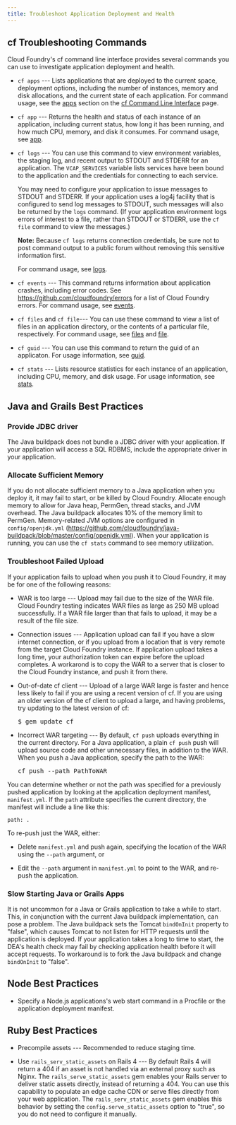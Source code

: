 ```yaml
---
title: Troubleshoot Application Deployment and Health
---
```


## <a id='cf-commands'></a>cf Troubleshooting Commands ##

Cloud Foundry's cf command line interface provides several commands you can use to investigate application deployment and health.


* `cf apps` --- Lists applications that are deployed to the current space, deployment options, including the number of instances, memory and disk allocations, and the current state of each application. For command usage, see the [apps](/docs/using/managing-apps/cf/index.html#apps) section on the [cf Command Line Interface](/docs/using/managing-apps/cf/index.html) page.

* `cf app` --- Returns the health and status of each instance of an application, including current status, how long it has been running, and how much CPU, memory, and disk it consumes. For command usage, see [app](/docs/using/managing-apps/cf/index.html#app).
                      
* `cf logs` --- You can use this command to view environment variables, the staging log, and recent output to STDOUT and STDERR for an application. The `VCAP_SERVICES` variable lists services have been bound to the application and the credentials for connecting to each service. 

  You may need to configure your application to issue messages to STDOUT and STDERR. If your application uses a log4j facility that is configured to send log messages to STDOUT, such messages will also be returned by the `logs` command. (If your application environment logs errors of interest to a file, rather than STDOUT or STDERR, use the `cf file` command to view the messages.)

  **Note:**  Because `cf logs` returns connection credentials, be sure not to post command output to a public forum without removing this sensitive information first.

  For command usage, see [logs](/docs/using/managing-apps/cf/index.html#logs).

* `cf events` --- This command returns information about application crashes, including error codes. See https://github.com/cloudfoundry/errors for a list of Cloud Foundry errors. For command usage, see [events](/docs/using/managing-apps/cf/index.html#eventss).

* `cf files` and `cf file`--- You can use these command to view a list of files in an application directory, or the contents of a particular file, respectively. For command usage, see [files](/docs/using/managing-apps/cf/index.html#files) and [file](/docs/using/managing-apps/cf/index.html#file).

* `cf guid` --- You can use this command to return the guid of an applicaton. For usage information, see [guid](/docs/using/managing-apps/cf/index.html#guid).

* `cf stats` --- Lists resource statistics for each instance of an application, including CPU, memory, and disk usage. For usage information, see [stats](/docs/using/managing-apps/cf/index.html#stats).

## <a id='java-apps'></a>Java and Grails Best Practices ##

### <a id='jdbc'></a>Provide JDBC driver ###

The Java buildpack does not bundle a JDBC driver with your application. If your application will access a SQL RDBMS, include the appropriate driver in your application.
 
### <a id='memory'></a>Allocate Sufficient Memory ###

If you do not allocate sufficient memory to a Java application when you deploy it, it may fail to start, or be killed by Cloud Foundry. Allocate enough memory to allow for Java heap, PermGen, thread stacks, and JVM overhead. The Java buildpack allocates 10% of the memory limit to PermGen. Memory-related JVM options are configured in `config/openjdk.yml` (https://github.com/cloudfoundry/java-buildpack/blob/master/config/openjdk.yml). When your application is running, you can use the `cf stats` command to see memory utilization.

### <a id='upload'></a>Troubleshoot Failed Upload ###

If your application fails to upload when you push it to Cloud Foundry, it may be for one of the following reasons:

* WAR is too large --- Upload may fail due to the size of the WAR file. Cloud Foundry testing indicates WAR files as large as 250 MB upload successfully. If a WAR file larger than that fails to upload, it may be a result of the file size.

* Connection issues --- Application upload can fail if you have a slow internet connection, or if you upload from a location that is very remote from the target Cloud Foundry instance. If application upload takes a long time, your authorization token can expire before the upload completes. A workarond is to copy the WAR to a server that is closer to the Cloud Foundry instance, and push it from there.  

* Out-of-date cf client --- Upload of a large WAR large is faster and hence less likely to fail if you are using a recent version of cf. If you are using an older version of the cf client to upload a large, and having problems, try updating to the latest version of cf:

  <pre class="terminal">
  $ gem update cf
  </pre>

* Incorrect WAR targeting --- By default, `cf push` uploads everything in the current directory. For a Java application, a plain `cf push` push will upload source code and other unnecessary files, in addition to the WAR. When you push a Java application, specify the path to the WAR:

  <pre class="terminal">
  cf push --path PathToWAR
  </pre>

 You can determine whether or not the path was specified for a previously pushed application by looking at the application deployment manifest, `manifest.yml`. If the `path` attribute specifies the current directory, the manifest will include a line like this:

 `path: .` 

 To re-push just the WAR, either:

 * Delete `manifest.yml` and push again, specifying the location of the WAR using the `--path` argument, or 

 * Edit the `--path` argument in `manifest.yml` to point to the WAR, and re-push the application.  

### <a id='slow-start'></a>Slow Starting Java or Grails Apps ###

 It is not uncommon for a Java or Grails application to take a while to start.  This, in conjunction with the current Java buildpack implementation, can pose a problem. The Java buildpack sets the Tomcat `bindOnInit` property to "false", which causes Tomcat to not listen for HTTP requests until the application is deployed.  If your application takes a long to time to start, the DEA's health check may fail by checking application health before it will accept requests. To workaround is to fork the Java buildpack and change `bindOnInit` to "false".

## <a id='node-apps'></a>Node Best Practices ##

* Specify a Node.js applications's web start command in a Procfile or the application deployment manifest.

## <a id='ruby-apps'></a>Ruby Best Practices ##

* Precompile assets --- Recommended to reduce staging time.

* Use `rails_serv_static_assets` on Rails 4 --- By default Rails 4 will return a 404 if an asset is not handled via an external proxy such as Nginx. The `rails_serve_static_assets` gem enables your Rails server to deliver static assets directly, instead of returning a 404. You can use this capability to populate an edge cache CDN or serve files directly from your web application.  The `rails_serv_static_assets` gem enables this behavior by setting the `config.serve_static_assets` option to "true", so you do not need to configure it manually. 
